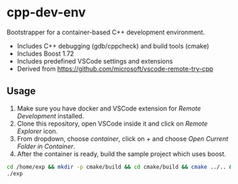 # cpp-dev-env
Bootstrapper for a container-based C++ development environment.
- Includes C++ debugging (gdb/cppcheck) and build tools (cmake)
- Includes Boost 1.72
- Includes predefined VSCode settings and extensions
- Derived from https://github.com/microsoft/vscode-remote-try-cpp

## Usage

1. Make sure you have docker and VSCode extension for *Remote Development* installed.
2. Clone this repository, open VSCode inside it and click on *Remote Explorer* icon.
3. From dropdown, choose *container*, click on *+* and choose *Open Current Folder in Container*.
4. After the container is ready, build the sample project which uses boost.
```sh
cd /home/exp && mkdir -p cmake/build && cd cmake/build && cmake ../.. && make
./exp
```